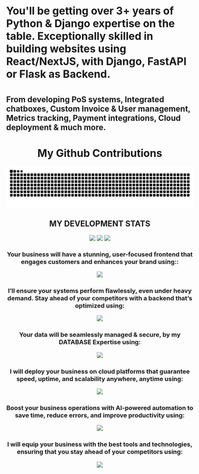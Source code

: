 # You'll be getting over 3+ years of Python & Django expertise on the table. Exceptionally skilled in building websites using React/NextJS, with Django, FastAPI or Flask as Backend.<h1> 
## From developing PoS systems, Integrated chatboxes, Custom Invoice & User management, Metrics tracking, Payment integrations, Cloud deployment & much more.
#
<div align="center">
<h1>My Github Contributions</h1>
  <picture>
    <source media="(prefers-color-scheme: dark)" srcset="https://github.com/TalhaBruh/Github-ReadME/blob/output/github-contribution-grid-snake-dark.svg" />
    <source media="(prefers-color-scheme: light)" srcset="https://github.com/TalhaBruh/Github-ReadME/blob/output/github-contribution-grid-snake.svg" />
    <img alt="github-snake" src="https://github.com/TalhaBruh/Github-ReadME/blob/output/github-contribution-grid-snake.svg" />
  </picture></br>
</div>

<div align=center> 
  <h2>MY DEVELOPMENT STATS</h2>
  <img src="https://github-profile-summary-cards.vercel.app/api/cards/profile-details?username=TalhaBruh&theme=algolia">
  <img src="https://github-profile-summary-cards.vercel.app/api/cards/repos-per-language?username=TalhaBruh&theme=algolia">
  <img src="https://github-profile-summary-cards.vercel.app/api/cards/most-commit-language?username=TalhaBruh&theme=algolia">
</div>

<div align="center">
  <h3>Your business will have a stunning, user-focused frontend that engages customers and enhances your brand using::</h3>
  <img src="https://skillicons.dev/icons?i=typescript,nextjs,react,tailwind">

  <h3>I’ll ensure your systems perform flawlessly, even under heavy demand. Stay ahead of your competitors with a backend that’s optimized using:</h3>
  <img src="https://skillicons.dev/icons?i=python,django,nodejs,flask,fastapi">

  <h3>Your data will be seamlessly managed & secure, by my DATABASE Expertise using:</h3>
  <img src="https://skillicons.dev/icons?i=postgres,mongo,firebase,mysql,sqlite">

  <h3>I will deploy your business on cloud platforms that guarantee speed, uptime, and scalability anywhere, anytime using: </h3>
  <img src="https://skillicons.dev/icons?i=aws,azure,kubernetes,docker,vercel,netlify">

  <h3>Boost your business operations with AI-powered automation to save time, reduce errors, and improve productivity using:</h3>
  <img src="https://skillicons.dev/icons?i=pytorch,redux,tensorflow,selenium">

  <h3>I will equip your business with the best tools and technologies, ensuring that you stay ahead of your competitors using:</h3>
  <img src="https://skillicons.dev/icons?i=gitlab,vscode,visualstudio,linux,webflow">

</div>



